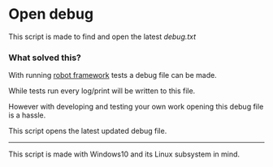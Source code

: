 # Open debug
This script is made to find and open the latest _debug.txt_

### What solved this?
With running [robot framework](https://robotframework.org/) tests a debug file can be made.

While tests run every log/print will be written to this file.

However with developing and testing your own work opening this debug file is a hassle.

This script opens the latest updated debug file.

---

This script is made with Windows10 and its Linux subsystem in mind.